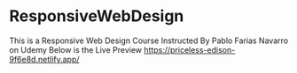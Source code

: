 # ResponsiveWebDesign
This is a Responsive Web Design Course Instructed By Pablo Farias Navarro on Udemy
Below is the Live Preview
https://priceless-edison-9f6e8d.netlify.app/

